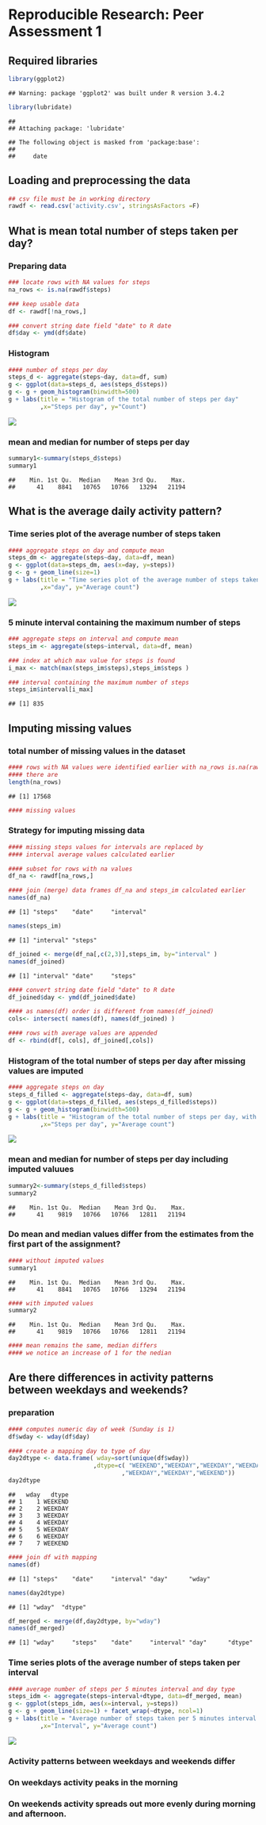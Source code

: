 # Reproducible Research: Peer Assessment 1

## Required libraries

```r
library(ggplot2)
```

```
## Warning: package 'ggplot2' was built under R version 3.4.2
```

```r
library(lubridate)
```

```
## 
## Attaching package: 'lubridate'
```

```
## The following object is masked from 'package:base':
## 
##     date
```

## Loading and preprocessing the data

```r
## csv file must be in working directory
rawdf <- read.csv('activity.csv', stringsAsFactors =F)
```

## What is mean total number of steps taken per day?
### Preparing data

```r
### locate rows with NA values for steps
na_rows <- is.na(rawdf$steps)

### keep usable data
df <- rawdf[!na_rows,]

### convert string date field "date" to R date
df$day <- ymd(df$date)
```

### Histogram 

```r
#### number of steps per day
steps_d <- aggregate(steps~day, data=df, sum)
g <- ggplot(data=steps_d, aes(steps_d$steps)) 
g <- g + geom_histogram(binwidth=500)
g + labs(title = "Histogram of the total number of steps per day"
         ,x="Steps per day", y="Count")
```

![](RepData_PeerAssessment1_files/figure-html/plot1-1.png)<!-- -->

### mean and median for number of steps per day

```r
summary1<-summary(steps_d$steps)
summary1
```

```
##    Min. 1st Qu.  Median    Mean 3rd Qu.    Max. 
##      41    8841   10765   10766   13294   21194
```

## What is the average daily activity pattern?
### Time series plot of the average number of steps taken

```r
#### aggregate steps on day and compute mean
steps_dm <- aggregate(steps~day, data=df, mean)
g <- ggplot(data=steps_dm, aes(x=day, y=steps)) 
g <- g + geom_line(size=1)
g + labs(title = "Time series plot of the average number of steps taken"
         ,x="day", y="Average count")
```

![](RepData_PeerAssessment1_files/figure-html/plot2-1.png)<!-- -->

### 5 minute interval containing the maximum number of steps

```r
### aggregate steps on interval and compute mean
steps_im <- aggregate(steps~interval, data=df, mean)

### index at which max value for steps is found
i_max <- match(max(steps_im$steps),steps_im$steps )
```


```r
### interval containing the maximum number of steps
steps_im$interval[i_max]
```

```
## [1] 835
```

## Imputing missing values
### total number of missing values in the dataset

```r
#### rows with NA values were identified earlier with na_rows is.na(rawdf$steps)
#### there are
length(na_rows)
```

```
## [1] 17568
```

```r
#### missing values
```
### Strategy for imputing missing data

```r
#### missing steps values for intervals are replaced by 
#### interval average values calculated earlier

#### subset for rows with na values
df_na <- rawdf[na_rows,]

#### join (merge) data frames df_na and steps_im calculated earlier
names(df_na)
```

```
## [1] "steps"    "date"     "interval"
```

```r
names(steps_im)
```

```
## [1] "interval" "steps"
```

```r
df_joined <- merge(df_na[,c(2,3)],steps_im, by="interval" )
names(df_joined)
```

```
## [1] "interval" "date"     "steps"
```

```r
#### convert string date field "date" to R date
df_joined$day <- ymd(df_joined$date)

#### as names(df) order is different from names(df_joined)
cols<- intersect( names(df), names(df_joined) )

#### rows with average values are appended
df <- rbind(df[, cols], df_joined[,cols])
```

### Histogram of the total number of steps per day after missing values are imputed

```r
#### aggregate steps on day
steps_d_filled <- aggregate(steps~day, data=df, sum)
g <- ggplot(data=steps_d_filled, aes(steps_d_filled$steps)) 
g <- g + geom_histogram(binwidth=500)
g + labs(title = "Histogram of the total number of steps per day, with imputed values"
         ,x="Steps per day", y="Average count")
```

![](RepData_PeerAssessment1_files/figure-html/plot3-1.png)<!-- -->

### mean and median for number of steps per day including imputed valuues

```r
summary2<-summary(steps_d_filled$steps)
summary2
```

```
##    Min. 1st Qu.  Median    Mean 3rd Qu.    Max. 
##      41    9819   10766   10766   12811   21194
```

### Do mean and median values differ from the estimates from the first part of the assignment?

```r
#### without imputed values
summary1
```

```
##    Min. 1st Qu.  Median    Mean 3rd Qu.    Max. 
##      41    8841   10765   10766   13294   21194
```

```r
#### with imputed values
summary2
```

```
##    Min. 1st Qu.  Median    Mean 3rd Qu.    Max. 
##      41    9819   10766   10766   12811   21194
```

```r
#### mean remains the same, median differs
#### we notice an increase of 1 for the nedian
```

## Are there differences in activity patterns between weekdays and weekends?
### preparation

```r
#### computes numeric day of week (Sunday is 1)
df$wday <- wday(df$day)

#### create a mapping day to type of day
day2dtype <- data.frame( wday=sort(unique(df$wday))
                        ,dtype=c( "WEEKEND","WEEKDAY","WEEKDAY","WEEKDAY"
                                ,"WEEKDAY","WEEKDAY","WEEKEND"))
day2dtype
```

```
##   wday   dtype
## 1    1 WEEKEND
## 2    2 WEEKDAY
## 3    3 WEEKDAY
## 4    4 WEEKDAY
## 5    5 WEEKDAY
## 6    6 WEEKDAY
## 7    7 WEEKEND
```

```r
#### join df with mapping
names(df)
```

```
## [1] "steps"    "date"     "interval" "day"      "wday"
```

```r
names(day2dtype)
```

```
## [1] "wday"  "dtype"
```

```r
df_merged <- merge(df,day2dtype, by="wday")
names(df_merged)
```

```
## [1] "wday"     "steps"    "date"     "interval" "day"      "dtype"
```

### Time series plots of the average number of steps taken per interval

```r
#### average number of steps per 5 minutes interval and day type
steps_idm <- aggregate(steps~interval+dtype, data=df_merged, mean)
g <- ggplot(steps_idm, aes(x=interval, y=steps)) 
g <- g + geom_line(size=1) + facet_wrap(~dtype, ncol=1)
g + labs(title = "Average number of steps taken per 5 minutes interval across week days and weekends"
         ,x="Interval", y="Average count")
```

![](RepData_PeerAssessment1_files/figure-html/plot4-1.png)<!-- -->

### Activity patterns between weekdays and weekends differ
### On weekdays activity peaks in the morning
### On weekends activity spreads out more evenly during morning and afternoon.
